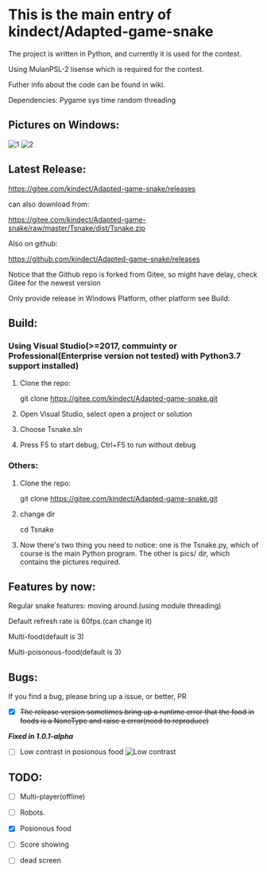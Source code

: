 # This is the main entry of kindect/Adapted-game-snake
The project is written in Python, and currently it is used for the contest.

Using MulanPSL-2 lisense which is required for the contest.

Futher info about the code can be found in wiki.

Dependencies: Pygame sys time random threading

## Pictures on Windows:
![1](https://images.gitee.com/uploads/images/2020/0802/144029_0eec6591_6537938.png "Screenshot (4).png")
![2](https://images.gitee.com/uploads/images/2020/0802/144046_36e1e283_6537938.png "Screenshot (5).png")
## Latest Release:
https://gitee.com/kindect/Adapted-game-snake/releases

can also download from:

https://gitee.com/kindect/Adapted-game-snake/raw/master/Tsnake/dist/Tsnake.zip

Also on github:

https://github.com/kindect/Adapted-game-snake/releases

Notice that the Github repo is forked from Gitee, so might have delay, check Gitee for the newest version

Only provide release in Windows Platform, other platform see Build:

## Build:
### Using Visual Studio(>=2017, commuinty or Professional(Enterprise version not tested) with Python3.7 support installed)
1. Clone the repo:

	git clone https://gitee.com/kindect/Adapted-game-snake.git

2. Open Visual Studio, select open a project or solution
3. Choose Tsnake.sln
4. Press F5 to start debug, Ctrl+F5 to run without debug

###  Others:
1. Clone the repo:

	git clone https://gitee.com/kindect/Adapted-game-snake.git

2. change dir

	cd Tsnake

3. Now there's two thing you need to notice: one is the Tsnake.py, which of course is the main Python program. The other is pics/ dir, which contains the pictures required.

## Features by now:
Regular snake features: moving around.(using module threading)

Default refresh rate is 60fps.(can change it)

Multi-food(default is 3)

Multi-poisonous-food(default is 3)

## Bugs:
If you find a bug, please bring up a issue, or better, PR
* [x] ~~The release version sometimes bring up a runtime error that the food in foods is a NoneType and raise a error(need to reproduce)~~

***Fixed in 1.0.1-alpha***

* [ ] Low contrast in posionous food
![Low contrast](https://images.gitee.com/uploads/images/2020/0802/150242_ec74553b_6537938.png "Capture.PNG")

## TODO:
* [ ] Multi-player(offline)

* [ ] Robots.

* [x] Posionous food

* [ ] Score showing

* [ ] dead screen
